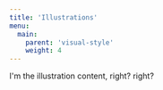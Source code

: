 ```yaml
---
title: 'Illustrations'
menu:
  main:
    parent: 'visual-style'
    weight: 4
---
```


I'm the illustration content, right?
right?
